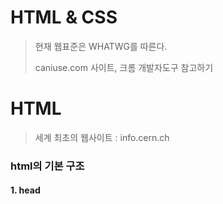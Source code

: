 # HTML & CSS

> 현재 웹표준은 WHATWG를 따른다.
>
> caniuse.com 사이트, 크롬 개발자도구 참고하기





# HTML

> 세계 최초의 웹사이트 : info.cern.ch



### html의 기본 구조

####   1. head

